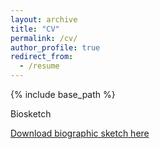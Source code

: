 ```yaml
---
layout: archive
title: "CV"
permalink: /cv/
author_profile: true
redirect_from:
  - /resume
---
```


{% include base_path %}

Biosketch

[Download biographic sketch here](http://academicpages.github.io/files/CV_2021_12_12.pdf)

